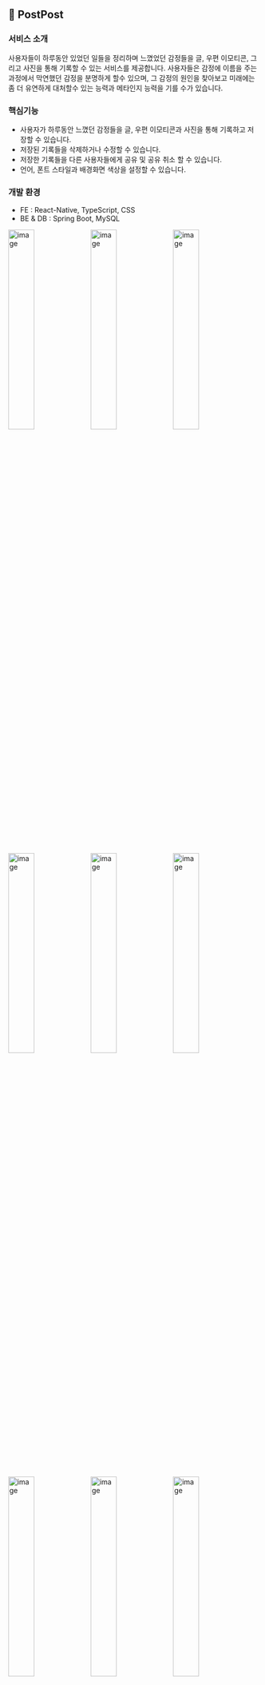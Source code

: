 ## 📮 PostPost

### 서비스 소개
사용자들이 하루동안 있었던 일들을 정리하며 느꼈었던 감정들을 글, 우편 이모티콘, 그리고 사진을 통해 기록할 수 있는 서비스를 제공합니다.
사용자들은 감정에 이름을 주는 과정에서 막연했던 감정을 분명하게 할수 있으며, 그 감정의 원인을 찾아보고 미래에는 좀 더 유연하게 대처할수 있는 능력과 메타인지 능력을 기를 수가 있습니다.


### 핵심기능
- 사용자가 하루동안 느꼈던 감정들을 글, 우편 이모티콘과 사진을 통해 기록하고 저장할 수 있습니다.
- 저장된 기록들을 삭제하거나 수정할 수 있습니다.
- 저장한 기록들을 다른 사용자들에게 공유 및 공유 취소 할 수 있습니다.
- 언어, 폰트 스타일과 배경화면 색상을 설정할 수 있습니다.
  

### 개발 환경 
- FE : React-Native, TypeScript, CSS
- BE & DB : Spring Boot, MySQL

<img width="32%" alt="image" src="https://github.com/24PostPost/BE-PostPost/assets/142862000/acecb502-9aa9-4b43-b2a6-2eea28132785">
<img width="32%" alt="image" src="https://github.com/24PostPost/BE-PostPost/assets/142862000/8a66d2ec-a1d8-4c9c-87ad-ae054cb4392a">
<img width="32%" alt="image" src="https://github.com/24PostPost/BE-PostPost/assets/142862000/ed18b0c4-be8a-47de-87d6-b3aa85fc80d0">

<img width="32%" alt="image" src="https://github.com/24PostPost/BE-PostPost/assets/142862000/58f7e923-25c9-46d5-91bb-13f99a62a84d">
<img width="32%" alt="image" src="https://github.com/24PostPost/BE-PostPost/assets/142862000/1bb10310-b967-4154-8b88-d2f67ccfe017">
<img width="32%" alt="image" src="https://github.com/24PostPost/BE-PostPost/assets/142862000/5c1c5a0d-6bc2-4ad2-8fd5-d757e9a3d112">

<img width="32%" alt="image" src="https://github.com/24PostPost/BE-PostPost/assets/142862000/3f63a2cc-b44c-48e4-ae37-29367570dd06">
<img width="32%" alt="image" src="https://github.com/24PostPost/BE-PostPost/assets/142862000/cfb6ad1d-993b-4965-838c-5d0f8326a139">
<img width="32%" alt="image" src="https://github.com/24PostPost/BE-PostPost/assets/142862000/c0ddfdab-f097-4f2f-96ad-10643ad9d942">


<img width="32%" alt="image" src="https://github.com/24PostPost/BE-PostPost/assets/142862000/5555782c-908c-4c4e-9f32-d768d575b9bb">
<img width="32%" alt="image" src="https://github.com/24PostPost/BE-PostPost/assets/142862000/688aff65-7872-4e93-b963-7e6d8e4ff92c">
<img width="32%" alt="image" src="https://github.com/24PostPost/BE-PostPost/assets/142862000/f2aa51f7-f469-4310-b608-a4b81d01006a">
